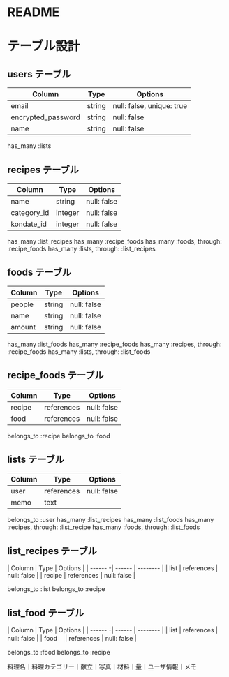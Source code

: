 # README

# テーブル設計

## users テーブル

| Column             | Type   | Options                   |
| -----------------  | ------ | --------                  |
| email              | string | null: false, unique: true |
| encrypted_password | string | null: false               |
| name               | string | null: false               |

has_many :lists

## recipes テーブル

| Column             | Type    | Options     |
| -----------------  | ------  | --------    |
| name               | string  | null: false |
| category_id        | integer | null: false |
| kondate_id         | integer | null: false |

has_many :list_recipes
has_many :recipe_foods
has_many :foods, through: :recipe_foods
has_many :lists, through: :list_recipes


## foods テーブル

| Column   | Type       | Options     |
| -------  | ------     | --------    |
| people   | string     | null: false |
| name     | string     | null: false |
| amount   | string     | null: false |

has_many :list_foods
has_many :recipe_foods
has_many :recipes, through: :recipe_foods
has_many :lists, through: :list_foods

## recipe_foods テーブル

| Column | Type       | Options     |
| -------| ------     | --------    |
| recipe | references | null: false |
| food   | references | null: false |

belongs_to :recipe
belongs_to :food


## lists テーブル

| Column | Type       | Options     |
| -------| ------     | --------    |
| user   | references | null: false |
| memo   | text       |             |

belongs_to :user
has_many :list_recipes
has_many :list_foods
has_many :recipes, through: :list_recipe
has_many :foods, through: :list_foods


## list_recipes テーブル

| Column  | Type       | Options     |
| ------ -| ------     | --------    |
| list    | references | null: false |
| recipe  | references | null: false |

belongs_to :list
belongs_to :recipe


## list_food テーブル

| Column  | Type       | Options     |
| ------ -| ------     | --------    |
| list    | references | null: false |
| food　  | references | null: false |

belongs_to :food
belongs_to :recipe


料理名｜料理カテゴリー｜献立｜写真｜材料｜量｜ユーザ情報｜メモ